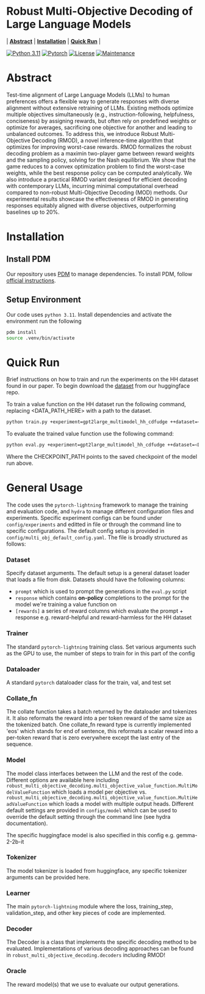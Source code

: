 # Robust Multi-Objective Decoding of Large Language Models

| **[Abstract](#abstract)**
| **[Installation](#installation)**
| **[Quick Run](#quickrun)** |

[![Python 3.11](https://img.shields.io/badge/python-3.11-blue.svg)](https://www.python.org/downloads/release/python-3119/)
[![Pytorch](https://img.shields.io/badge/Pytorch-2.5-red.svg)](https://shields.io/)
[![License](https://img.shields.io/badge/License-GPL%203.0-blue.svg)](https://opensource.org/licenses/Apache-2.0)
[![Maintenance](https://img.shields.io/badge/Maintained%3F-yes-green.svg)](https://GitHub.com/Naereen/StrapDown.js/graphs/commit-activity)

# Abstract
Test-time alignment of Large Language Models (LLMs) to human preferences offers a flexible way to generate responses with diverse alignment without extensive retraining of LLMs. Existing methods optimize multiple objectives simultaneously (e.g., instruction-following, helpfulness, conciseness) by assigning rewards, but often rely on predefined weights or optimize for averages, sacrificing one objective for another and leading to unbalanced outcomes. To address this, we introduce Robust Multi-Objective Decoding (RMOD), a novel inference-time algorithm that optimizes for improving worst-case rewards. RMOD formalizes the robust decoding problem as a maximin two-player game between reward weights and the sampling policy, solving for the Nash equilibrium. We show that the game reduces to a convex optimization problem to find the worst-case weights, while the best response policy can be computed analytically. We also introduce a practical RMOD variant designed for efficient decoding with contemporary LLMs, incurring minimal computational overhead compared to non-robust Multi-Objective Decoding (MOD) methods. Our experimental results showcase the effectiveness of RMOD in  generating responses equitably aligned with diverse objectives, outperforming baselines up to 20%.

# Installation

## Install PDM
Our repository uses [PDM](https://pdm-project.org/en/latest/) to manage dependencies. To install PDM, follow [official instructions](https://pdm-project.org/en/latest/#installation).

## Setup Environment
Our code uses `python 3.11`. Install dependencies and activate the environment run the following
```bash
pdm install
source .venv/bin/activate
```

# Quick Run

Brief instructions on how to train and run the experiments on the HH dataset found in our paper. To begin download the [dataset](https://huggingface.co/datasets/Robust-Decoding/HH_gemma-2-2b-it) from our huggingface repo.

To train a value function on the HH dataset run the following command, replacing <DATA_PATH_HERE> with a path to the dataset. 
```bash
python train.py +experiment=gpt2large_multimodel_hh_cdfudge ++dataset=<DATA_PATH_HERE> ++trainer.devices=[<GPU_IDS_HERE>]
```

To evaluate the trained value function use the following command:
```bash
python eval.py +experiment=gpt2large_multimodel_hh_cdfudge ++dataset=<DATA_PATH_HERE> ++trainer.devices=[<GPU_IDS_HERE>] checkpoint_path=<CHECKPOINT_PATH>
```
Where the CHECKPOINT_PATH points to the saved checkpoint of the model run above.

# General Usage

The code uses the `pytorch-lightning` framework to manage the training and evaluation code, and `hydra` to manage different configuration files and experiments. Specific experiment configs can be found under `config/experiments` and editted in file or through the command line to specific configurations. The default config setup is provided in `config/multi_obj_default_config.yaml`. The file is broadly structured as follows:

### Dataset

Specify dataset arguments. The default setup is a general dataset loader that loads a file from disk. Datasets should have the following columns:

- `prompt` which is used to prompt the generations in the `eval.py` script
- `response` which contains **on-policy** completions to the prompt for the model we're training a value function on
- `[rewards]` a series of reward columns which evaluate the prompt + response e.g. reward-helpful and reward-harmless for the HH dataset

### Trainer

The standard `pytorch-lightning` training class. Set various arguments such as the GPU to use, the number of steps to train for in this part of the config

### Dataloader

A standard `pytorch` dataloader class for the train, val, and test set

### Collate_fn

The collate function takes a batch returned by the dataloader and tokenizes it. It also reformats the reward into a per token reward of the same size as the tokenized batch. One collate_fn reward type is currently implemented 'eos' which stands for end of sentence, this reformats a scalar reward into a per-token reward that is zero everywhere except the last entry of the sequence. 

### Model

The model class interfaces between the LLM and the rest of the code. Different options are available here including `robust_multi_objective_decoding.multi_objective_value_function.MultiModelValueFunction` which loads a model per objective vs. `robust_multi_objective_decoding.multi_objective_value_function.MultiHeadValueFunction` which loads a model with multiple output heads. Different default settings are provided in `configs/model` which can be used to override the default setting through the command line (see hydra documentation).

The specific huggingface model is also specified in this config e.g. gemma-2-2b-it 

### Tokenizer

The model tokenizer is loaded from huggingface, any specific tokenizer arguments can be provided here.

### Learner

The main `pytorch-lightning` module where the loss, training_step, validation_step, and other key pieces of code are implemented.

### Decoder

The Decoder is a class that implements the specific decoding method to be evaluated. Implementations of various decoding approaches can be found in `robust_multi_objective_decoding.decoders` including RMOD!

### Oracle

The reward model(s) that we use to evaluate our output generations.
  
